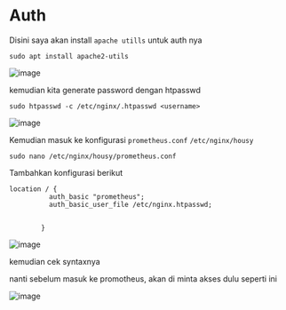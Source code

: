 # Auth

Disini saya akan install `apache utills` untuk auth nya

```
sudo apt install apache2-utils
```

![image](https://user-images.githubusercontent.com/99697182/176692030-c34ee120-9e12-4029-bbca-679b0e9a0274.png)

kemudian kita generate password dengan htpasswd

```
sudo htpasswd -c /etc/nginx/.htpasswd <username>
```

![image](https://user-images.githubusercontent.com/99697182/176692666-2cd841bb-85a0-4f2b-9831-042105dbe795.png)

Kemudian masuk ke konfigurasi `prometheus.conf` `/etc/nginx/housy`

```
sudo nano /etc/nginx/housy/prometheus.conf 
```

Tambahkan konfigurasi berikut

```
location / {
          auth_basic "prometheus";
          auth_basic_user_file /etc/nginx.htpasswd;


        }
```

![image](https://user-images.githubusercontent.com/99697182/176797442-6e64a897-dcf0-408b-9e35-6d7372d208e6.png)

kemudian cek syntaxnya 


nanti sebelum masuk ke promotheus, akan di minta akses dulu seperti ini

![image](https://user-images.githubusercontent.com/99697182/176798520-5fd9d9e7-03e4-4b1f-a937-52db2329f3c4.png)



